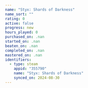 ```yaml
---
name: "Styx: Shards of Darkness"
name_sort: ""
rating: 0
active: false
progress: new
hours_played: 0
purchased_on: .nan
started_on: .nan
beaten_on: .nan
completed_on: .nan
mastered_on: .nan
identifiers:
  - type: steam
    appid: "355790"
    name: "Styx: Shards of Darkness"
    synced_on: 2024-08-30
---
```


